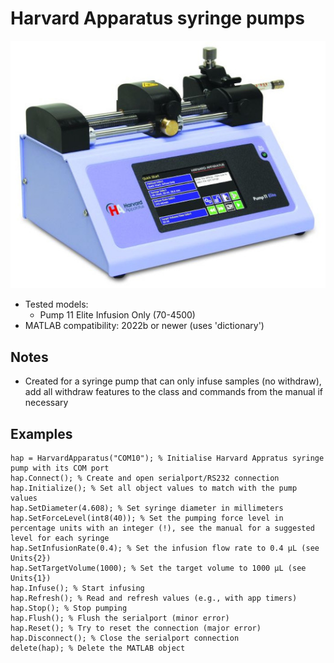 # Harvard Apparatus syringe pumps

![](Harvard_Apparatus_Pump_11_Elite.jpg)

- Tested models:
  - Pump 11 Elite Infusion Only (70-4500)
- MATLAB compatibility: 2022b or newer (uses 'dictionary')

## Notes

- Created for a syringe pump that can only infuse samples (no withdraw), add all withdraw features to the class and commands from the manual if necessary

## Examples

```
hap = HarvardApparatus("COM10"); % Initialise Harvard Appratus syringe pump with its COM port
hap.Connect(); % Create and open serialport/RS232 connection
hap.Initialize(); % Set all object values to match with the pump values
hap.SetDiameter(4.608); % Set syringe diameter in millimeters
hap.SetForceLevel(int8(40)); % Set the pumping force level in percentage units with an integer (!), see the manual for a suggested level for each syringe 
hap.SetInfusionRate(0.4); % Set the infusion flow rate to 0.4 µL (see Units{2})
hap.SetTargetVolume(1000); % Set the target volume to 1000 µL (see Units{1})
hap.Infuse(); % Start infusing
hap.Refresh(); % Read and refresh values (e.g., with app timers)
hap.Stop(); % Stop pumping
hap.Flush(); % Flush the serialport (minor error)
hap.Reset(); % Try to reset the connection (major error)
hap.Disconnect(); % Close the serialport connection
delete(hap); % Delete the MATLAB object
```
